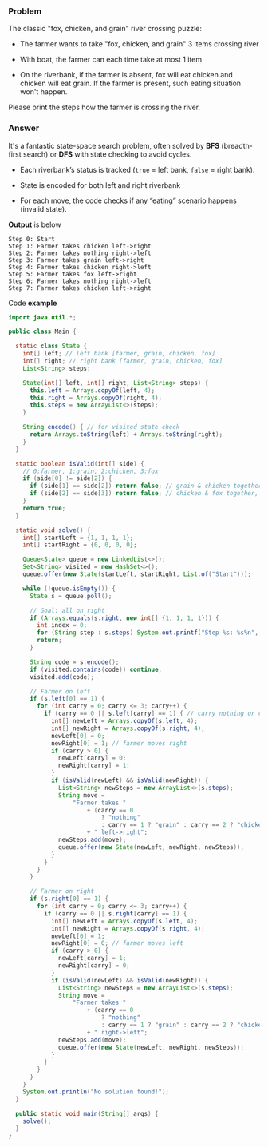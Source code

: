 <!--
.. title: Fox, Chicken, and grain problem
.. slug: 
.. date: 2025-08-09 11:13:12 UTC-07:00
.. tags: brain teaser, algorithem
.. category: 
.. link: 
.. description: 
.. type: text
-->

### Problem

The classic "fox, chicken, and grain" river crossing puzzle:

- The farmer wants to take "fox, chicken, and grain" 3 items crossing river

- With boat, the farmer can each time take at most 1 item

- On the riverbank, if the farmer is absent, fox will eat chicken and chicken will eat grain. If the farmer is present, such eating situation won't happen.

Please print the steps how the farmer is crossing the river.

### Answer

It's a fantastic state-space search problem, often solved by **BFS** (breadth-first search) or **DFS** with state checking to avoid cycles.

- Each riverbank’s status is tracked (`true` = left bank, `false` = right bank).

- State is encoded for both left and right riverbank

- For each move, the code checks if any “eating” scenario happens (invalid state).

**Output** is below

```
Step 0: Start
Step 1: Farmer takes chicken left->right
Step 2: Farmer takes nothing right->left
Step 3: Farmer takes grain left->right
Step 4: Farmer takes chicken right->left
Step 5: Farmer takes fox left->right
Step 6: Farmer takes nothing right->left
Step 7: Farmer takes chicken left->right
```

Code **example**

```java
import java.util.*;

public class Main {

  static class State {
    int[] left; // left bank [farmer, grain, chicken, fox]
    int[] right; // right bank [farmer, grain, chicken, fox]
    List<String> steps;

    State(int[] left, int[] right, List<String> steps) {
      this.left = Arrays.copyOf(left, 4);
      this.right = Arrays.copyOf(right, 4);
      this.steps = new ArrayList<>(steps);
    }

    String encode() { // for visited state check
      return Arrays.toString(left) + Arrays.toString(right);
    }
  }

  static boolean isValid(int[] side) {
    // 0:farmer, 1:grain, 2:chicken, 3:fox
    if (side[0] != side[2]) {
      if (side[1] == side[2]) return false; // grain & chicken together, no farmer
      if (side[2] == side[3]) return false; // chicken & fox together, no farmer
    }
    return true;
  }

  static void solve() {
    int[] startLeft = {1, 1, 1, 1};
    int[] startRight = {0, 0, 0, 0};

    Queue<State> queue = new LinkedList<>();
    Set<String> visited = new HashSet<>();
    queue.offer(new State(startLeft, startRight, List.of("Start")));

    while (!queue.isEmpty()) {
      State s = queue.poll();

      // Goal: all on right
      if (Arrays.equals(s.right, new int[] {1, 1, 1, 1})) {
        int index = 0;
        for (String step : s.steps) System.out.printf("Step %s: %s%n", index++, step);
        return;
      }

      String code = s.encode();
      if (visited.contains(code)) continue;
      visited.add(code);

      // Farmer on left
      if (s.left[0] == 1) {
        for (int carry = 0; carry <= 3; carry++) {
          if (carry == 0 || s.left[carry] == 1) { // carry nothing or carry one thing
            int[] newLeft = Arrays.copyOf(s.left, 4);
            int[] newRight = Arrays.copyOf(s.right, 4);
            newLeft[0] = 0;
            newRight[0] = 1; // farmer moves right
            if (carry > 0) {
              newLeft[carry] = 0;
              newRight[carry] = 1;
            }
            if (isValid(newLeft) && isValid(newRight)) {
              List<String> newSteps = new ArrayList<>(s.steps);
              String move =
                  "Farmer takes "
                      + (carry == 0
                          ? "nothing"
                          : carry == 1 ? "grain" : carry == 2 ? "chicken" : "fox")
                      + " left->right";
              newSteps.add(move);
              queue.offer(new State(newLeft, newRight, newSteps));
            }
          }
        }
      }

      // Farmer on right
      if (s.right[0] == 1) {
        for (int carry = 0; carry <= 3; carry++) {
          if (carry == 0 || s.right[carry] == 1) {
            int[] newLeft = Arrays.copyOf(s.left, 4);
            int[] newRight = Arrays.copyOf(s.right, 4);
            newLeft[0] = 1;
            newRight[0] = 0; // farmer moves left
            if (carry > 0) {
              newLeft[carry] = 1;
              newRight[carry] = 0;
            }
            if (isValid(newLeft) && isValid(newRight)) {
              List<String> newSteps = new ArrayList<>(s.steps);
              String move =
                  "Farmer takes "
                      + (carry == 0
                          ? "nothing"
                          : carry == 1 ? "grain" : carry == 2 ? "chicken" : "fox")
                      + " right->left";
              newSteps.add(move);
              queue.offer(new State(newLeft, newRight, newSteps));
            }
          }
        }
      }
    }
    System.out.println("No solution found!");
  }

  public static void main(String[] args) {
    solve();
  }
}

```
